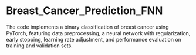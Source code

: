 # Breast_Cancer_Prediction_FNN
The code implements a binary classification of breast cancer using PyTorch, featuring data preprocessing, a neural network with regularization, early stopping, learning rate adjustment, and performance evaluation on training and validation sets.
